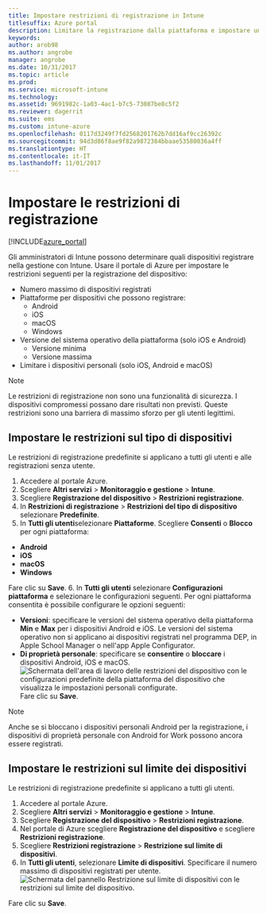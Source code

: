 ```yaml
---
title: Impostare restrizioni di registrazione in Intune
titlesuffix: Azure portal
description: Limitare la registrazione dalla piattaforma e impostare un limite di registrazione dei dispositivi in Intune. "
keywords: 
author: arob98
ms.author: angrobe
manager: angrobe
ms.date: 10/31/2017
ms.topic: article
ms.prod: 
ms.service: microsoft-intune
ms.technology: 
ms.assetid: 9691982c-1a03-4ac1-b7c5-73087be8c5f2
ms.reviewer: dagerrit
ms.suite: ems
ms.custom: intune-azure
ms.openlocfilehash: 0117d3249f7fd2568201762b7dd16af9cc26392c
ms.sourcegitcommit: 94d3d86f8ae9f82a9872384bbaae53580036a4ff
ms.translationtype: HT
ms.contentlocale: it-IT
ms.lasthandoff: 11/01/2017
---
```

# <a name="set-enrollment-restrictions"></a>Impostare le restrizioni di registrazione

[!INCLUDE[azure_portal](./includes/azure_portal.md)]

Gli amministratori di Intune possono determinare quali dispositivi registrare nella gestione con Intune. Usare il portale di Azure per impostare le restrizioni seguenti per la registrazione del dispositivo:

- Numero massimo di dispositivi registrati
- Piattaforme per dispositivi che possono registrare:
  - Android
  - iOS
  - macOS
  - Windows
- Versione del sistema operativo della piattaforma (solo iOS e Android)
  - Versione minima
  - Versione massima
- Limitare i dispositivi personali (solo iOS, Android e macOS)

>[!NOTE]
>Le restrizioni di registrazione non sono una funzionalità di sicurezza. I dispositivi compromessi possano dare risultati non previsti. Queste restrizioni sono una barriera di massimo sforzo per gli utenti legittimi.

## <a name="set-device-type-restrictions"></a>Impostare le restrizioni sul tipo di dispositivi
Le restrizioni di registrazione predefinite si applicano a tutti gli utenti e alle registrazioni senza utente.
1. Accedere al portale Azure.
2. Scegliere **Altri servizi** > **Monitoraggio e gestione** > **Intune**.
3. Scegliere **Registrazione del dispositivo** > **Restrizioni registrazione**.
4. In **Restrizioni di registrazione** > **Restrizioni del tipo di dispositivo** selezionare **Predefinite**.
5. In **Tutti gli utenti**selezionare **Piattaforme**. Scegliere **Consenti** o **Blocco** per ogni piattaforma:
  - **Android**
  - **iOS**
  - **macOS**
  - **Windows**

  Fare clic su **Save**.
6. In **Tutti gli utenti** selezionare **Configurazioni piattaforma** e selezionare le configurazioni seguenti. Per ogni piattaforma consentita è possibile configurare le opzioni seguenti:
  - **Versioni**: specificare le versioni del sistema operativo della piattaforma **Min** e **Max** per i dispositivi Android e iOS. Le versioni del sistema operativo non si applicano ai dispositivi registrati nel programma DEP, in Apple School Manager o nell'app Apple Configurator.
  - **Di proprietà personale**: specificare se **consentire** o **bloccare** i dispositivi Android, iOS e macOS.
  ![Schermata dell'area di lavoro delle restrizioni del dispositivo con le configurazioni predefinite della piattaforma del dispositivo che visualizza le impostazioni personali configurate.](media/device-restrictions-platform-configurations.png)
  Fare clic su **Save**.

>[!NOTE]
>Anche se si bloccano i dispositivi personali Android per la registrazione, i dispositivi di proprietà personale con Android for Work possono ancora essere registrati.

## <a name="set-device-limit-restrictions"></a>Impostare le restrizioni sul limite dei dispositivi
Le restrizioni di registrazione predefinite si applicano a tutti gli utenti.
1. Accedere al portale Azure.
2. Scegliere **Altri servizi** > **Monitoraggio e gestione** > **Intune**.
3. Scegliere **Registrazione del dispositivo** > **Restrizioni registrazione**.
4. Nel portale di Azure scegliere **Registrazione del dispositivo** e scegliere **Restrizioni registrazione**.
5. Scegliere **Restrizioni registrazione** > **Restrizione sul limite di dispositivi**.
6. In **Tutti gli utenti**, selezionare **Limite di dispositivi**. Specificare il numero massimo di dispositivi registrati per utente.  
![Schermata del pannello Restrizione sul limite di dispositivi con le restrizioni sul limite del dispositivo.](./media/device-restrictions-limit.png)

  Fare clic su **Save**.
